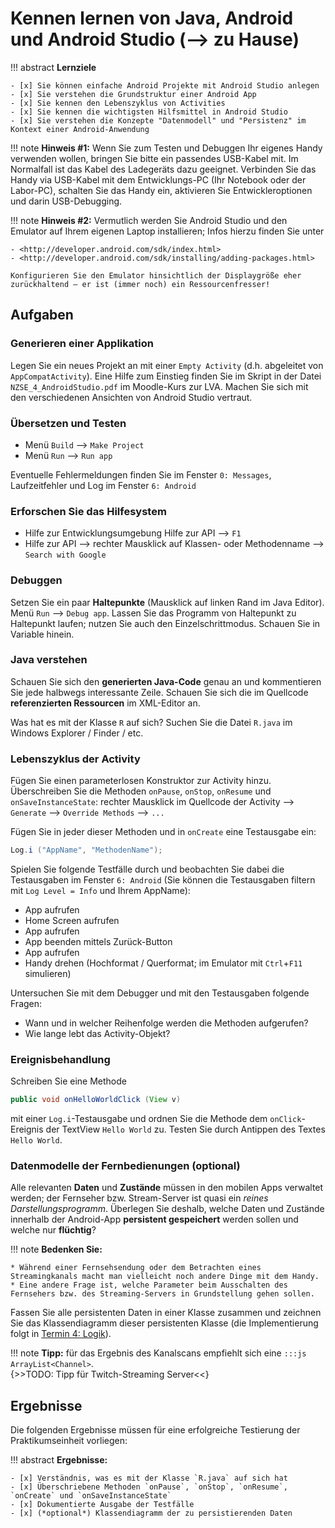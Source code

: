 # Kennen lernen von Java, Android und Android Studio (--> zu Hause)


!!! abstract
    **Lernziele**

    - [x] Sie können einfache Android Projekte mit Android Studio anlegen
    - [x] Sie verstehen die Grundstruktur einer Android App
    - [x] Sie kennen den Lebenszyklus von Activities
    - [x] Sie kennen die wichtigsten Hilfsmittel in Android Studio
    - [x] Sie verstehen die Konzepte "Datenmodell" und "Persistenz" im Kontext einer Android-Anwendung

!!! note
    **Hinweis #1:** Wenn Sie zum Testen und Debuggen Ihr eigenes Handy verwenden wollen, bringen Sie bitte ein passendes USB-Kabel mit. Im Normalfall ist das Kabel des Ladegeräts dazu geeignet. Verbinden Sie das Handy via USB-Kabel mit dem Entwicklungs-PC (Ihr Notebook oder der Labor-PC), schalten Sie das Handy ein, aktivieren Sie Entwickleroptionen und darin USB-Debugging.

!!! note
    **Hinweis #2:** Vermutlich werden Sie Android Studio und den Emulator auf Ihrem eigenen Laptop installieren; Infos hierzu finden Sie unter 

    - <http://developer.android.com/sdk/index.html>
    - <http://developer.android.com/sdk/installing/adding-packages.html>

    Konfigurieren Sie den Emulator hinsichtlich der Displaygröße eher zurückhaltend – er ist (immer noch) ein Ressourcenfresser!

## Aufgaben

### Generieren einer Applikation
Legen Sie ein neues Projekt an mit einer `Empty Activity` (d.h. abgeleitet von `AppCompatActivity`). Eine Hilfe zum Einstieg finden Sie im Skript in der Datei `NZSE_4_AndroidStudio.pdf` im Moodle-Kurs zur LVA. Machen Sie sich mit den verschiedenen Ansichten von Android Studio vertraut.

### Übersetzen und Testen
* Menü `Build` --> `Make Project` 
* Menü `Run` --> `Run app`

Eventuelle Fehlermeldungen finden Sie im Fenster `0: Messages`, Laufzeitfehler und Log im Fenster `6: Android`

### Erforschen Sie das Hilfesystem
* Hilfe zur Entwicklungsumgebung Hilfe zur API --> `F1`
* Hilfe zur API --> rechter Mausklick auf Klassen- oder Methodenname --> `Search with Google`

### Debuggen
Setzen Sie ein paar **Haltepunkte** (Mausklick auf linken Rand im Java Editor). Menü `Run` --> `Debug app`. Lassen Sie das Programm von Haltepunkt zu Haltepunkt laufen; nutzen Sie auch den Einzelschrittmodus. Schauen Sie in Variable hinein.

### Java verstehen
Schauen Sie sich den **generierten Java-Code** genau an und kommentieren Sie jede halbwegs interessante Zeile. Schauen Sie sich die im Quellcode **referenzierten Ressourcen** im XML-Editor an.

Was hat es mit der Klasse `R` auf sich? Suchen Sie die Datei `R.java` im Windows Explorer / Finder / etc.

### Lebenszyklus der Activity
Fügen Sie einen parameterlosen Konstruktor zur Activity hinzu. Überschreiben Sie die Methoden `onPause`, `onStop`, `onResume` und `onSaveInstanceState`: rechter Mausklick im Quellcode der Activity --> `Generate` --> `Override Methods` --> `...`

Fügen Sie in jeder dieser Methoden und in `onCreate` eine Testausgabe ein:

``` java
Log.i ("AppName", "MethodenName");
```

Spielen Sie folgende Testfälle durch und beobachten Sie dabei die Testausgaben im Fenster `6: Android` (Sie können die Testausgaben filtern mit `Log Level = Info` und Ihrem AppName):

* App aufrufen
* Home Screen aufrufen
* App aufrufen
* App beenden mittels Zurück-Button
* App aufrufen
* Handy drehen (Hochformat / Querformat; im Emulator mit `Ctrl`+`F11` simulieren)

Untersuchen Sie mit dem Debugger und mit den Testausgaben folgende Fragen:

* Wann und in welcher Reihenfolge werden die Methoden aufgerufen?
* Wie lange lebt das Activity-Objekt?


### Ereignisbehandlung
Schreiben Sie eine Methode
``` java
public void onHelloWorldClick (View v)
```
mit einer `Log.i`-Testausgabe und ordnen Sie die Methode dem `onClick`-Ereignis der TextView `Hello World` zu. Testen Sie durch Antippen des Textes `Hello World`.


### Datenmodelle der Fernbedienungen (optional)
Alle relevanten **Daten** und **Zustände** müssen in den mobilen Apps verwaltet werden; der Fernseher bzw. Stream-Server ist quasi ein _reines Darstellungsprogramm_. Überlegen Sie deshalb, welche Daten und Zustände innerhalb der Android-App **persistent gespeichert** werden sollen und welche nur **flüchtig**?

!!! note
    **Bedenken Sie:** 

    * Während einer Fernsehsendung oder dem Betrachten eines Streamingkanals macht man vielleicht noch andere Dinge mit dem Handy.
    * Eine andere Frage ist, welche Parameter beim Ausschalten des Fernsehers bzw. des Streaming-Servers in Grundstellung gehen sollen. 

Fassen Sie alle persistenten Daten in einer Klasse zusammen und zeichnen Sie das Klassendiagramm dieser persistenten Klasse (die Implementierung folgt in [Termin 4: Logik](termin4.md)).

!!! note
    __Tipp:__ für das Ergebnis des Kanalscans empfiehlt sich eine `:::js ArrayList<Channel>`.  
    {>>TODO: Tipp für Twitch-Streaming Server<<}



## Ergebnisse

Die folgenden Ergebnisse müssen für eine erfolgreiche Testierung der Praktikumseinheit vorliegen:

!!! abstract
    __Ergebnisse:__

    - [x] Verständnis, was es mit der Klasse `R.java` auf sich hat
    - [x] Überschriebene Methoden `onPause`, `onStop`, `onResume`, `onCreate` und `onSaveInstanceState`
    - [x] Dokumentierte Ausgabe der Testfälle
    - [x] (*optional*) Klassendiagramm der zu persistierenden Daten